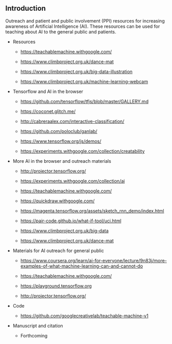 ## Introduction


Outreach and patient and public involvement (PPI) resources for increasing awareness of Artificial Intelligence (AI). These resources can be used for teaching about AI to the general public and patients.


* Resources

    * https://teachablemachine.withgoogle.com/

    * https://www.climbproject.org.uk/dance-mat
    
    * https://www.climbproject.org.uk/big-data-illustration
    
    * https://www.climbproject.org.uk/machine-learning-webcam


* Tensorflow and AI in the browser

    * https://github.com/tensorflow/tfjs/blob/master/GALLERY.md

    * https://coconet.glitch.me/

    * http://cabreraalex.com/interactive-classification/
    
    * https://github.com/poloclub/ganlab/
    
    * https://www.tensorflow.org/js/demos/
    
    * https://experiments.withgoogle.com/collection/creatability
    


* More AI in the browser and outreach materials

    * http://projector.tensorflow.org/
    
    * https://experiments.withgoogle.com/collection/ai
    
    
    
    * https://teachablemachine.withgoogle.com/
    
    * https://quickdraw.withgoogle.com/
    
    * https://magenta.tensorflow.org/assets/sketch_rnn_demo/index.html
    
    * https://pair-code.github.io/what-if-tool/uci.html
    
    * https://www.climbproject.org.uk/big-data
    
    * https://www.climbproject.org.uk/dance-mat
    
    
* Materials for AI outreach for general public

    * https://www.coursera.org/learn/ai-for-everyone/lecture/9n83j/more-examples-of-what-machine-learning-can-and-cannot-do​

    * https://teachablemachine.withgoogle.com/

    * https://playground.tensorflow.org

    * http://projector.tensorflow.org/
    
* Code

    * https://github.com/googlecreativelab/teachable-machine-v1   

* Manuscript and citation

    * Forthcoming

